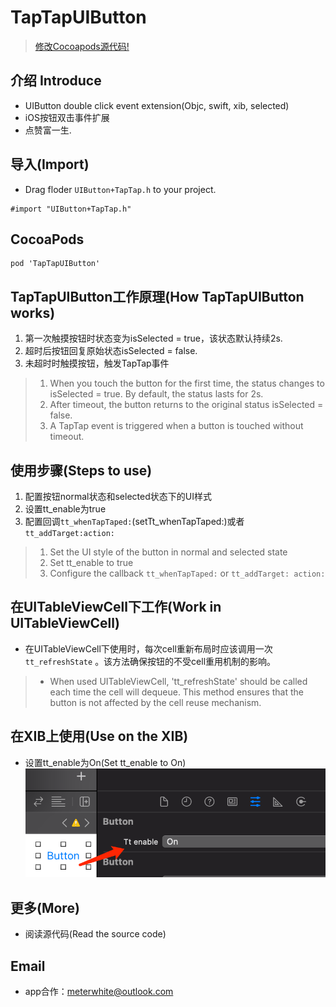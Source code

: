 # TapTapUIButton
> [修改Cocoapods源代码!](https://github.com/Meterwhite/ObjcHook4pod)
## 介绍 Introduce
* UIButton double click event extension(Objc, swift, xib, selected)
* iOS按钮双击事件扩展
* 点赞富一生.

## 导入(Import)
- Drag floder `UIButton+TapTap.h` to your project.
```objc
#import "UIButton+TapTap.h"
```
## CocoaPods
```
pod 'TapTapUIButton'
```

## TapTapUIButton工作原理(How TapTapUIButton works)
1. 第一次触摸按钮时状态变为isSelected = true，该状态默认持续2s.
2. 超时后按钮回复原始状态isSelected = false.
3. 未超时时触摸按钮，触发TapTap事件
> 1. When you touch the button for the first time, the status changes to isSelected = true. By default, the status lasts for 2s.
> 2. After timeout, the button returns to the original status isSelected = false.
> 3. A TapTap event is triggered when a button is touched without timeout.

## 使用步骤(Steps to use)
1. 配置按钮normal状态和selected状态下的UI样式
2. 设置tt_enable为true
3. 配置回调`tt_whenTapTaped:`(setTt_whenTapTaped:)或者`tt_addTarget:action:`
> 1. Set the UI style of the button in normal and selected state
> 2. Set tt_enable to true
> 3. Configure the callback ` tt_whenTapTaped: ` or ` tt_addTarget: action: `

## 在UITableViewCell下工作(Work in UITableViewCell)
- 在UITableViewCell下使用时，每次cell重新布局时应该调用一次`tt_refreshState` 。该方法确保按钮的不受cell重用机制的影响。
> - When used UITableViewCell, 'tt_refreshState' should be called each time the cell will dequeue. This method ensures that the button is not affected by the cell reuse mechanism.

## 在XIB上使用(Use on the XIB)
- 设置tt_enable为On(Set tt_enable to On)
![sdl_register](https://raw.githubusercontent.com/Meterwhite/TapTapUIButton/main/ex1.png)

## 更多(More)
- 阅读源代码(Read the source code)

## Email
- app合作：meterwhite@outlook.com
